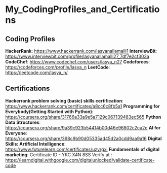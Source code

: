 # My_CodingProfiles_and_Certifications

Coding Profiles
---------------

**HackerRank**: https://www.hackerrank.com/lasyanallamalli1
**InterviewBit**: https://www.interviewbit.com/profile/lasyanallamalli27_7df7e2cf303a
**CodeChef**: https://www.codechef.com/users/lasya_n27
**Codeforces**: https://codeforces.com/profile/lasya_n
**LeetCode**: https://leetcode.com/lasya_n/


Certifications
--------------
**Hackerrank problem solving (basic) skills certification**: https://www.hackerrank.com/certificates/a8cc6c8fb5a1
**Programming for Everybody(Getting Started with Python)**: https://coursera.org/share/31766a33a9e5a7129c067139483ec565
**Python Data Structures**: https://coursera.org/share/9a39c923b54414b00d46e96802c2ca2e
**AI for Everyone**: https://coursera.org/share/398c9b90d05335ad45d2a0cdd9aa9a16
**Digital Skills: Artificial Intelligence**: https://www.futurelearn.com/certificates/uzvrgxi
**Fundamentals of digital marketing**: 
Certificate ID - YKC X4N 8SS
Verify at : https://learndigital.withgoogle.com/digitalunlocked/validate-certificate-code
